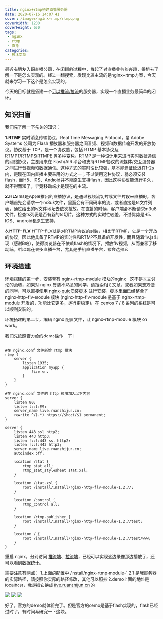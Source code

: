 ```yaml
---
title: nginx+rtmp搭建直播服务器
date: 2020-07-16 14:07:41
cover: /images/nginx-rtmp/rtmp.png
coverWidth: 1200
coverHeight: 630
tags:
 - nginx
 - rtmp
 - 直播
categories: 
 - 技术文章
---
```


最近有朋友入职直播公司，在闲聊的过程中，激起了对直播业务的兴趣，很想去了解一下是怎么实现的。经过一翻搜索，发现比较主流的是nginx+rtmp方案，今天就来学习一下这个是怎么实现的。

今天的目标就是搭建一个<a href="javascript:void(0)">可以推流/拉流</a>的服务器，实现一个直播业务最简单的闭环。

## 知识扫盲

我们先了解一下先关的知识：

**1.RTMP**
实时消息传输协议，Real Time Messaging Protocol，是 Adobe Systems 公司为 Flash 播放器和服务器之间音频、视频和数据传输开发的开放协议。协议基于 TCP，是一个协议族，包括 RTMP 基本协议及 RTMPT/RTMPS/RTMPE 等多种变种。RTMP 是一种设计用来进行实时数据通信的网络协议，主要用来在 Flash/AIR 平台和支持RTMP协议的流媒体/交互服务器之间进行音视频和数据通信。这种方式的实时性比较强，基本能保证延迟在1-2s内，是现在国内直播主要采用的方式之一；不过使用这种协议，就必须安装flash，而H5、IOS、Android并不能原生支持flash，因此这种协议能流行多久，就不得而知了，毕竟移动端才是现在的主流。

**2.HLS**
hls是Apple推出的直播协议，是通过视频流切片成文件片段来直播的。客户端首先会请求一个m3u8文件，里面会有不同码率的流，或者直接是ts文件列表，通过给出的ts文件地址去依次播放。在直播的时候，客户端会不断请求m3u8文件，检查ts列表是否有新的ts切片。这种方式的实时性较差，不过优势是H5、IOS、Android都原生支持。

**3.HTTP-FLV**
HTTP-FLV就是对RTMP协议的封装，相比于RTMP，它是一个开放的协议。因此他具备了RTMP的实时性和RTMP不具备的开发性，而且随着flv.js出现（感谢B站），使得浏览器在不依赖flash的情况下，播放flv视频，从而兼容了移动端，所以现在很多直播平台，尤其是手机直播平台，都会选择它

## 环境搭建

环境搭建的第一步，安装带有 nginx-rtmp-module 模块的nginx，这不是本文讨论的范畴，如果对 nginx 安装不熟悉的同学，请搜索相关文章，或者如果想方便的同学，可以直接使用 <a href="https://github.com/share-group/shell/blob/master/install-nginx-quic.sh" target="_blank">nginx-quic安装脚本</a> 进行安装，脚本里面已经整合了 nginx-http-flv-module 模块 (nginx-http-flv-module 是基于 nginx-rtmp-module 开发的，功能比它更多，运行更稳定)，在 centos 7 / 8 系列的系统是可以顺利安装的。

环境搭建的第二步，编辑 nginx 配置文件，让 nginx-rtmp-module 模块 on work。

我们先按照官方给的demo操作一下：
```nginx

#在 nginx.conf 文件新增 rtmp 模块
rtmp {
	server {
		listen 1935;
		application myapp {
			live on;
		}
	}
}

#在 nginx.conf 文件的 http 模块加入以下内容
server {
	listen 80;
	listen [::]:80;
	server_name live.ruanzhijun.cn;
	rewrite ^/(.*) https://$host/$1 permanent;
}

server {
	listen 443 ssl http2;
	listen 443 http3;
	listen [::]:443 ssl http2;
	listen [::]:443 http3;
	server_name live.ruanzhijun.cn;
	autoindex off;

	location /stat {
		rtmp_stat all;
		rtmp_stat_stylesheet stat.xsl;
	}

	location /stat.xsl {
		root /install/install/nginx-http-flv-module-1.2.7/;
	}

	location /control {
		rtmp_control all;
	}

	location /rtmp-publisher {
		root /install/install/nginx-http-flv-module-1.2.7/test;
	}

	location / {
		root /install/install/nginx-http-flv-module-1.2.7/test/www;
	}
}
```

重启 nginx，分别访问 <a href="https://live.ruanzhijun.cn/record.html" target="_blank">推流端</a>、<a href="https://live.ruanzhijun.cn" target="_blank">拉流端</a>，已经可以实现这边录像那边播放了，还可以看到<a href="https://live.ruanzhijun.cn/stat" target="_blank">数据统计</a>。

需要注意有两点：
1.上面的配置中 /install/nginx-rtmp-module-1.2.1 是我服务器的实际路径，请按照你实际的路径修改，其他可以照抄
2.demo上面的地址是localhost，我是把它换成 <a href="javascript:void(0)">live.ruanzhijun.cn</a> 的

![](/images/nginx-rtmp/record.png)
![](/images/nginx-rtmp/play.png)
![](/images/nginx-rtmp/stat.png)

好了，官方的demo就体验完了。但是官方的demo是基于flash实现的，flash已经过时了，有时间再研究一下这块。